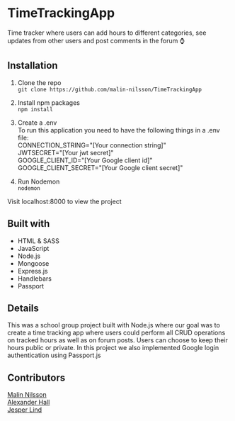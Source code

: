# TimeTrackingApp
Time tracker where users can add hours to different categories, see updates from other users and post comments in the forum ⌚


## Installation
1. Clone the repo\
`git clone https://github.com/malin-nilsson/TimeTrackingApp`

2. Install npm packages\
`npm install`

3. Create a .env\
To run this application you need to have the following things in a .env file:\
CONNECTION_STRING="[Your connection string]"\
JWTSECRET="[Your jwt secret]"\
GOOGLE_CLIENT_ID="[Your Google client id]"\
GOOGLE_CLIENT_SECRET="[Your Google client secret]"

3. Run Nodemon\
`nodemon`

Visit localhost:8000 to view the project

## Built with
- HTML & SASS
- JavaScript
- Node.js
- Mongoose
- Express.js
- Handlebars
- Passport

## Details
This was a school group project built with Node.js where our goal was to create a time tracking app where users could perform all CRUD operations on tracked hours as well as on forum posts. Users can choose to keep their hours public or private. In this project we also implemented Google login authentication using Passport.js

## Contributors
[Malin Nilsson](https://github.com/malin-nilsson) </br>
[Alexander Hall](https://github.com/Alexandrhall) </br>
[Jesper Lind](https://github.com/JesperSimonLind)
